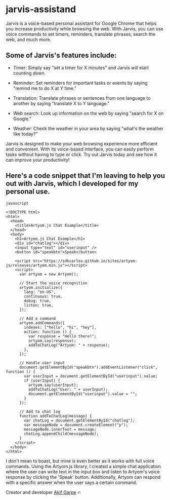 # jarvis-assistand
Jarvis is a voice-based personal assistant for Google Chrome that helps you increase productivity while browsing the web. With Jarvis, you can use voice commands to set timers, reminders, translate phrases, search the web, and much more.


## Some of Jarvis's features include:

* Timer: Simply say "set a timer for X minutes" and Jarvis will start counting down.

* Reminder: Set reminders for important tasks or events by saying "remind me to do X at Y time."

* Translation: Translate phrases or sentences from one language to another by saying "translate X to Y language."

* Web search: Look up information on the web by saying "search for X on Google."

* Weather: Check the weather in your area by saying "what's the weather like today?"

Jarvis is designed to make your web browsing experience more efficient and convenient. With its voice-based interface, you can easily perform tasks without having to type or click. Try out Jarvis today and see how it can improve your productivity!


## Here's a code snippet that I'm leaving to help you out with Jarvis, which I developed for my personal use.

``` 
javascript

<!DOCTYPE html>
<html>
  <head>
    <title>Artyom.js Chat Example</title>
  </head>
  <body>
    <h1>Artyom.js Chat Example</h1>
    <div id="chatlog"></div>
    <input type="text" id="userinput" />
    <button id="speakbtn">Speak</button>

    <script src="https://sdkcarlos.github.io/sites/artyom-js/releases/artyom.min.js"></script>
    <script>
      var artyom = new Artyom();

      // Start the voice recognition
      artyom.initialize({
        lang: "en-US",
        continuous: true,
        debug: true,
        listen: true,
      });

      // Add a command
      artyom.addCommands({
        indexes: ["hello", "hi", "hey"],
        action: function () {
          var response = "Hello there!";
          artyom.say(response);
          addToChatLog("Artyom: " + response);
        },
      });

      // Handle user input
      document.getElementById("speakbtn").addEventListener("click", function () {
        var userInput = document.getElementById("userinput").value;
        if (userInput) {
          artyom.say(userInput);
          addToChatLog("User: " + userInput);
          document.getElementById("userinput").value = "";
        }
      });

      // Add to chat log
      function addToChatLog(message) {
        var chatLog = document.getElementById("chatlog");
        var messageNode = document.createElement("p");
        messageNode.innerText = message;
        chatLog.appendChild(messageNode);
      }
    </script>
  </body>
</html>

```
I don't mean to boast, but mine is even better as it works with full voice commands. Using the Artyom.js library, I created a simple chat application where the user can write text in the input box and listen to Artyom's voice response by clicking the 'Speak' button. Additionally, Artyom can respond with a specific answer when the user says a certain command.

Creator and developer [Akif Garpe](https://github.com/akifgrape) 🔥
